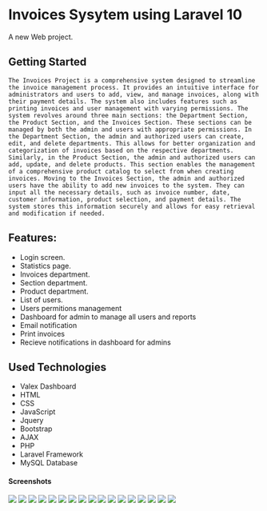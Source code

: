 # Invoices Sysytem using Laravel 10

A new Web project.

## Getting Started

`The Invoices Project is a comprehensive system designed to streamline the invoice management process. It provides an intuitive interface for administrators and users to add, view, and manage invoices, along with their payment details. The system also includes features such as printing invoices and user management with varying permissions.
The system revolves around three main sections: the Department Section, the Product Section, and the Invoices Section. These sections can be managed by both the admin and users with appropriate permissions.
In the Department Section, the admin and authorized users can create, edit, and delete departments. This allows for better organization and categorization of invoices based on the respective departments.
Similarly, in the Product Section, the admin and authorized users can add, update, and delete products. This section enables the management of a comprehensive product catalog to select from when creating invoices.
Moving to the Invoices Section, the admin and authorized users have the ability to add new invoices to the system. They can input all the necessary details, such as invoice number, date, customer information, product selection, and payment details. The system stores this information securely and allows for easy retrieval and modification if needed.`

## Features:

-   Login screen.
-   Statistics page.
-   Invoices department.
-   Section department.
-   Product department.
-   List of users.
-   Users permitions management
-   Dashboard for admin to manage all users and reports
-   Email notification
-   Print invoices
-   Recieve notifications in dashboard for admins

## Used Technologies

-   Valex Dashboard
-   HTML
-   CSS
-   JavaScript
-   Jquery
-   Bootstrap
-   AJAX
-   PHP
-   Laravel Framework
-   MySQL Database

#### Screenshots

<img src="screenshots/1-login.png"/>
<img src="screenshots/2-invoices statistics.png"/>
<img src="screenshots/3-all invoices.png"/>
<img src="screenshots/4-change payment status.png"/>
<img src="screenshots/5-paid invoice.png"/>
<img src="screenshots/6-reports.png"/>
<img src="screenshots/7-search by invoice type.png"/>
<img src="screenshots/8-search by invoice number.png"/>
<img src="screenshots/9-customer reports.png"/>
<img src="screenshots/10-users list.png"/>
<img src="screenshots/11-user permission.png"/>
<img src="screenshots/12-products.png"/>
<img src="screenshots/13-section.png"/>
<img src="screenshots/14-invoice details 1.png"/>
<img src="screenshots/15-invoice details 2 .png"/>
<img src="screenshots/16-invoice details 3.png"/>
<img src="screenshots/17-notification.png"/>
